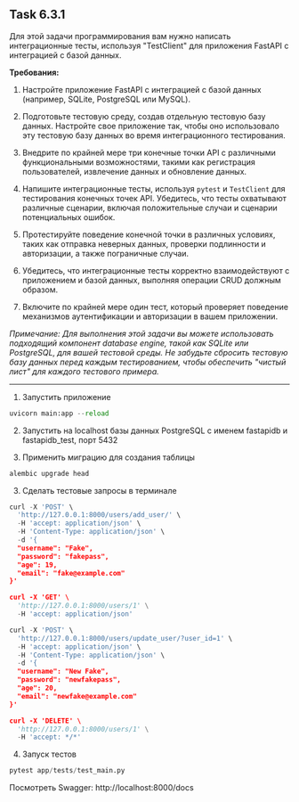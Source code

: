 ## Task 6.3.1

Для этой задачи программирования вам нужно написать интеграционные тесты, используя "TestClient" для приложения FastAPI с интеграцией с базой данных.

**Требования:**

1. Настройте приложение FastAPI с интеграцией с базой данных (например, SQLite, PostgreSQL или MySQL).

2. Подготовьте тестовую среду, создав отдельную тестовую базу данных. Настройте свое приложение так, чтобы оно использовало эту тестовую базу данных во время интеграционного тестирования.

3. Внедрите по крайней мере три конечные точки API с различными функциональными возможностями, такими как регистрация пользователей, извлечение данных и обновление данных.

4. Напишите интеграционные тесты, используя `pytest` и `TestClient` для тестирования конечных точек API. Убедитесь, что тесты охватывают различные сценарии, включая положительные случаи и сценарии потенциальных ошибок.

5. Протестируйте поведение конечной точки в различных условиях, таких как отправка неверных данных, проверки подлинности и авторизации, а также пограничные случаи.

6. Убедитесь, что интеграционные тесты корректно взаимодействуют с приложением и базой данных, выполняя операции CRUD должным образом.

7. Включите по крайней мере один тест, который проверяет поведение механизмов аутентификации и авторизации в вашем приложении.

*Примечание: Для выполнения этой задачи вы можете использовать подходящий компонент database engine, такой как SQLite или PostgreSQL, для вашей тестовой среды. Не забудьте сбросить тестовую базу данных перед каждым тестированием, чтобы обеспечить "чистый лист" для каждого тестового примера.*

---

1. Запустить приложение
```python
uvicorn main:app --reload
```
2. Запустить на localhost базы данных PostgreSQL с именем fastapidb и fastapidb_test, порт 5432

3. Применить миграцию для создания таблицы
```python
alembic upgrade head
```
3. Сделать тестовые запросы в терминале
```python
curl -X 'POST' \
  'http://127.0.0.1:8000/users/add_user/' \
  -H 'accept: application/json' \
  -H 'Content-Type: application/json' \
  -d '{
  "username": "Fake",
  "password": "fakepass",
  "age": 19,
  "email": "fake@example.com"
}'

curl -X 'GET' \
  'http://127.0.0.1:8000/users/1' \
  -H 'accept: application/json'

curl -X 'POST' \
  'http://127.0.0.1:8000/users/update_user/?user_id=1' \
  -H 'accept: application/json' \
  -H 'Content-Type: application/json' \
  -d '{
  "username": "New Fake",
  "password": "newfakepass",
  "age": 20,
  "email": "newfake@example.com"
}'

curl -X 'DELETE' \
  'http://127.0.0.1:8000/users/1' \
  -H 'accept: */*'
```

4. Запуск тестов
```python
pytest app/tests/test_main.py
```

Посмотреть Swagger: http://localhost:8000/docs
